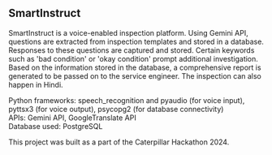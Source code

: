 <h2> SmartInstruct </h2>

SmartInstruct is a voice-enabled inspection platform. Using Gemini API, questions are extracted from inspection templates and stored in a database. Responses to these questions 
are captured and stored. Certain keywords such as 'bad condition' or 'okay condition' prompt additional investigation. Based on the information stored in the database,
a comprehensive report is generated to be passed on to the service engineer. The inspection can also happen in Hindi.

Python frameworks: speech_recognition and pyaudio (for voice input), 
pyttsx3 (for voice output), psycopg2 (for database connectivity)  
APIs: Gemini API, GoogleTranslate API <br>
Database used: PostgreSQL

This project was built as a part of the Caterpillar Hackathon 2024.
